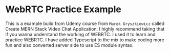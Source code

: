 # WebRTC Practice Example

This is a example build from Udemy course from `Marek Gryszkiewicz` called Create MERN Stack Video Chat Application. I highly recommend taking that if you wanna understand the working of WEBRTC.
I used it to learn and practice WEBRTC. I have added Typescript to the mix to make coding more fun and also converted server side to use ES module syntax.
